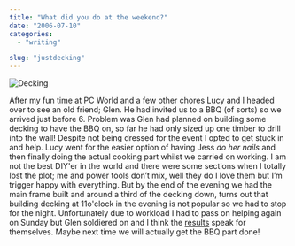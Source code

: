 ```yaml
---
title: "What did you do at the weekend?"
date: "2006-07-10"
categories:
  - "writing"

slug: "justdecking"
---
```


![Decking](/images/186308468.jpg)

After my fun time at PC World and a few other chores Lucy and I headed over to see an old friend; Glen. He had invited us to a BBQ (of sorts) so we arrived just before 6. Problem was Glen had planned on building some decking to have the BBQ on, so far he had only sized up one timber to drill into the wall! Despite not being dressed for the event I opted to get stuck in and help. Lucy went for the easier option of having Jess _do her nails_ and then finally doing the actual cooking part whilst we carried on working. I am not the best DIY'er in the world and there were some sections when I totally lost the plot; me and power tools don’t mix, well they do I love them but I’m trigger happy with everything. But by the end of the evening we had the main frame built and around a third of the decking down, turns out that building decking at 11o'clock in the evening is not popular so we had to stop for the night. Unfortunately due to workload I had to pass on helping again on Sunday but Glen soldiered on and I think the [results](https://static.flickr.com/76/186308309_1879a0a6ca_d.jpg) speak for themselves. Maybe next time we will actually get the BBQ part done!

